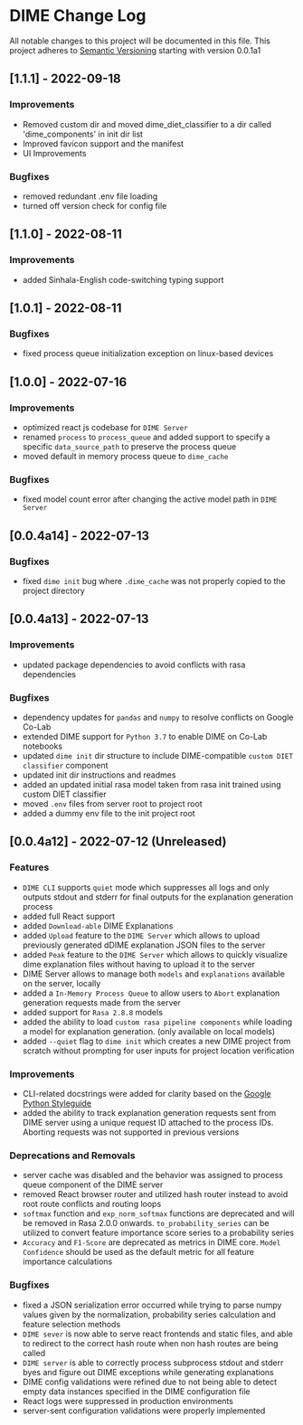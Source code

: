 # DIME Change Log
All notable changes to this project will be documented in this file.
This project adheres to [Semantic Versioning](https://semver.org/) starting with version 0.0.1a1

## [1.1.1] - 2022-09-18
### Improvements
- Removed custom dir and moved dime_diet_classifier to a dir called 'dime_components' in init dir list
- Improved favicon support and the manifest
- UI Improvements

### Bugfixes
- removed redundant .env file loading
- turned off version check for config file

## [1.1.0] - 2022-08-11
### Improvements
- added Sinhala-English code-switching typing support

## [1.0.1] - 2022-08-11
### Bugfixes
- fixed process queue initialization exception on linux-based devices

## [1.0.0] - 2022-07-16
### Improvements
- optimized react js codebase for `DIME Server`
- renamed `process` to `process_queue` and added support to specify a specific `data_source_path` to preserve the process queue
- moved default in memory process queue to `dime_cache`

### Bugfixes
- fixed model count error after changing the active model path in `DIME Server`

## [0.0.4a14] - 2022-07-13
### Bugfixes
- fixed `dime init` bug where `.dime_cache` was not properly copied to the project directory

## [0.0.4a13] - 2022-07-13
### Improvements
- updated package dependencies to avoid conflicts with rasa dependencies

### Bugfixes
- dependency updates for `pandas` and `numpy` to resolve conflicts on Google Co-Lab
- extended DIME support for `Python 3.7` to enable DIME on Co-Lab notebooks
- updated `dime init` dir structure to include DIME-compatible `custom DIET classifier` component
- updated init dir instructions and readmes
- added an updated initial rasa model taken from rasa init trained using custom DIET classifier
- moved `.env` files from server root to project root
- added a dummy env file to the init project root

## [0.0.4a12] - 2022-07-12 (Unreleased)
### Features
- `DIME CLI` supports `quiet` mode which suppresses all logs and only outputs stdout and stderr for final outputs for the explanation generation process
- added full React support
- added `Download-able` DIME Explanations
- added `Upload` feature to the `DIME Server` which allows to upload previously generated dDIME explanation JSON files to the server
- added `Peak` feature to the `DIME Server` which allows to quickly visualize dime explanation files without having to upload it to the server
- DIME Server allows to manage both `models` and `explanations` available on the server, locally
- added a `In-Memory Process Queue` to allow users to `Abort` explanation generation requests made from the server
- added support for `Rasa 2.8.8` models
- added the ability to load `custom rasa pipeline components` while loading a model for explanation generation. (only available on local models)
- added `--quiet` flag to `dime init` which creates a new DIME project from scratch without prompting for user inputs for project location verification

### Improvements
- CLI-related docstrings were added for clarity based on the [Google Python Styleguide](https://google.github.io/styleguide/pyguide.html#38-comments-and-docstrings)
- added the ability to track explanation generation requests sent from DIME server using a unique request ID attached to the process IDs. Aborting requests was not supported in previous versions

### Deprecations and Removals
- server cache was disabled and the behavior was assigned to process queue component of the DIME server
- removed React browser router and utilized hash router instead to avoid root route conflicts and routing loops
- `softmax` function and `exp_norm_softmax` functions are deprecated and will be removed in Rasa 2.0.0 onwards. `to_probability_series` can be utilized to convert feature importance score series to a probability series
- `Accuracy` and `F1-Score` are deprecated as metrics in DIME core. `Model Confidence` should be used as the default metric for all feature importance calculations

### Bugfixes
- fixed a JSON serialization error occurred while trying to parse numpy values given by the normalization, probability series calculation and feature selection methods
- `DIME sever` is now able to serve react frontends and static files, and able to redirect to the correct hash route when non hash routes are being called
- `DIME server` is able to correctly process subprocess stdout and stderr byes and figure out DIME exceptions while generating explanations
- DIME config validations were refined due to not being able to detect empty data instances specified in the DIME configuration file
- React logs were suppressed in production environments
- server-sent configuration validations were properly implemented